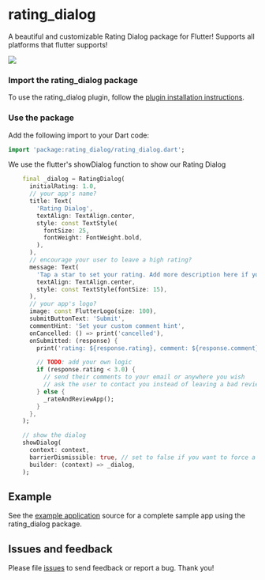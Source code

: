 # rating_dialog

A beautiful and customizable Rating Dialog package for Flutter! Supports all platforms that flutter supports!

![](https://github.com/nemoryoliver/rating_dialog/blob/master/demo.gif)

### Import the rating_dialog package
To use the rating_dialog plugin, follow the [plugin installation instructions](https://pub.dartlang.org/packages/rating_dialog#pub-pkg-tab-installing).

### Use the package

Add the following import to your Dart code:
```dart
import 'package:rating_dialog/rating_dialog.dart';
```

We use the flutter's showDialog function to show our Rating Dialog
``` dart
    final _dialog = RatingDialog(
      initialRating: 1.0,
      // your app's name?
      title: Text(
        'Rating Dialog',
        textAlign: TextAlign.center,
        style: const TextStyle(
          fontSize: 25,
          fontWeight: FontWeight.bold,
        ),
      ),
      // encourage your user to leave a high rating?
      message: Text(
        'Tap a star to set your rating. Add more description here if you want.',
        textAlign: TextAlign.center,
        style: const TextStyle(fontSize: 15),
      ),
      // your app's logo?
      image: const FlutterLogo(size: 100),
      submitButtonText: 'Submit',
      commentHint: 'Set your custom comment hint',
      onCancelled: () => print('cancelled'),
      onSubmitted: (response) {
        print('rating: ${response.rating}, comment: ${response.comment}');

        // TODO: add your own logic
        if (response.rating < 3.0) {
          // send their comments to your email or anywhere you wish
          // ask the user to contact you instead of leaving a bad review
        } else {
          _rateAndReviewApp();
        }
      },
    );

    // show the dialog
    showDialog(
      context: context,
      barrierDismissible: true, // set to false if you want to force a rating
      builder: (context) => _dialog,
    );
```

## Example

See the [example application](https://github.com/nemoryoliver/rating_dialog/tree/master/example) source
for a complete sample app using the rating_dialog package.

## Issues and feedback

Please file [issues](https://github.com/nemoryoliver/rating_dialog/issues/new)
to send feedback or report a bug. Thank you!